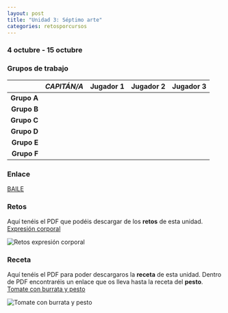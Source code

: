 ```yaml
---
layout: post
title: "Unidad 3: Séptimo arte"
categories: retosporcursos
---
```


### **4 octubre - 15 octubre**

### **Grupos de trabajo**

|      |*CAPITÁN/A*|Jugador 1|Jugador 2|Jugador 3|
|-----:|-----:|-----:|-----:|-----:|
|**Grupo A**|      |      |      |      |
|**Grupo B**|      |      |      |      |
|**Grupo C**|      |      |      |      |
|**Grupo D**|      |      |      |      |
|**Grupo E**|      |      |      |      |
|**Grupo F**|      |      |      |      |

### **Enlace**

[BAILE](https://danieledufis.github.io/baile/baile)

### **Retos** 

Aquí tenéis el PDF que podéis descargar de los **retos** de esta unidad.
[Expresión corporal](https://danieledufis.github.io/pdfs/Expresi%C3%B3n-corporal-retos-4.pdf)

![Retos expresión corporal](https://danieledufis.github.io/images_text/Expresi%C3%B3n-corporal-retos-4_page-0001.jpg)

### **Receta** 

Aquí tenéis el PDF para poder descargaros la **receta** de esta unidad. Dentro de PDF encontraréis un enlace que os lleva hasta la receta del **pesto**.
[Tomate con burrata y pesto](https://danieledufis.github.io/pdfs/Receta-Tomate%20Rosa%20con%20Pesto%20y%20Burrata.pdf)

![Tomate con burrata y pesto](https://danieledufis.github.io/images_text/Receta-Tomate%20Rosa%20con%20Pesto%20y%20Burrata_page-0001.jpg)


[Expresión corporal]:../../pdfs/Expresi%C3%B3n-corporal-retos-4.pdf
[Tomate con burrata y pesto]:../../pdfs/Receta-Tomate%20Rosa%20con%20Pesto%20y%20Burrata.pdf
